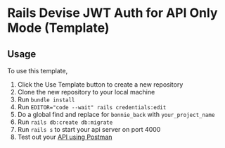 # Rails Devise JWT Auth for API Only Mode (Template)

## Usage

To use this template,

1. Click the Use Template button to create a new repository
2. Clone the new repository to your local machine
3. Run `bundle install`
4. Run `EDITOR="code --wait" rails credentials:edit`
5. Do a global find and replace for `bonnie_back` with `your_project_name`
6. Run `rails db:create db:migrate`
7. Run `rails s` to start your api server on port 4000
8. Test out your [API using Postman](https://www.postman.com/orange-capsule-983544/workspace/rails-jwt)
